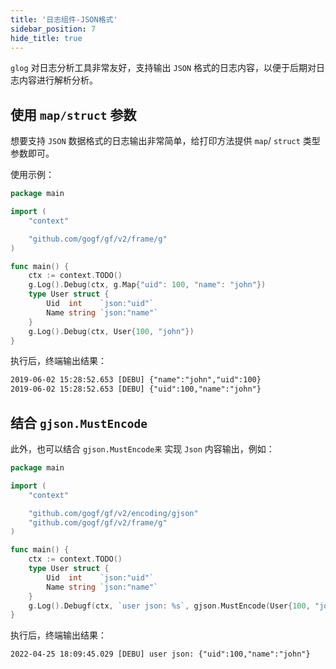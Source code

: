 ```yaml
---
title: '日志组件-JSON格式'
sidebar_position: 7
hide_title: true
---
```


`glog` 对日志分析工具非常友好，支持输出 `JSON` 格式的日志内容，以便于后期对日志内容进行解析分析。

## 使用 `map/struct` 参数

想要支持 `JSON` 数据格式的日志输出非常简单，给打印方法提供 `map`/ `struct` 类型参数即可。

使用示例：

```go
package main

import (
	"context"

	"github.com/gogf/gf/v2/frame/g"
)

func main() {
	ctx := context.TODO()
	g.Log().Debug(ctx, g.Map{"uid": 100, "name": "john"})
	type User struct {
		Uid  int    `json:"uid"`
		Name string `json:"name"`
	}
	g.Log().Debug(ctx, User{100, "john"})
}
```

执行后，终端输出结果：

```html
2019-06-02 15:28:52.653 [DEBU] {"name":"john","uid":100}
2019-06-02 15:28:52.653 [DEBU] {"uid":100,"name":"john"}
```

## 结合 `gjson.MustEncode`

此外，也可以结合 `gjson.MustEncode来` 实现 `Json` 内容输出，例如：

```go
package main

import (
	"context"

	"github.com/gogf/gf/v2/encoding/gjson"
	"github.com/gogf/gf/v2/frame/g"
)

func main() {
	ctx := context.TODO()
	type User struct {
		Uid  int    `json:"uid"`
		Name string `json:"name"`
	}
	g.Log().Debugf(ctx, `user json: %s`, gjson.MustEncode(User{100, "john"}))
}
```

执行后，终端输出结果：

```html
2022-04-25 18:09:45.029 [DEBU] user json: {"uid":100,"name":"john"}
```